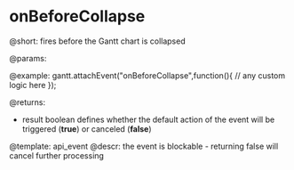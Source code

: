 onBeforeCollapse
=============

@short:
	fires before the Gantt chart is collapsed

@params:

@example:
gantt.attachEvent("onBeforeCollapse",function(){
    // any custom logic here
});

@returns:  
- result     boolean       defines whether the default action of the event will be triggered (<b>true</b>) or canceled (<b>false</b>) 

@template:	api_event
@descr:
the event is blockable - returning false will cancel further processing
